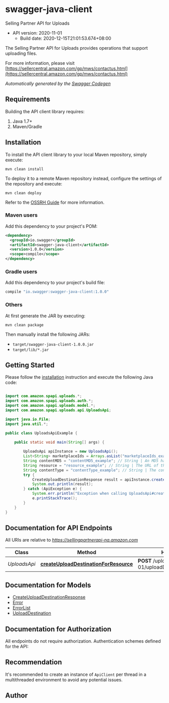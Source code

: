 # swagger-java-client

Selling Partner API for Uploads
- API version: 2020-11-01
  - Build date: 2020-12-15T21:01:53.674+08:00

The Selling Partner API for Uploads provides operations that support uploading files.

  For more information, please visit [https://sellercentral.amazon.com/gp/mws/contactus.html](https://sellercentral.amazon.com/gp/mws/contactus.html)

*Automatically generated by the [Swagger Codegen](https://github.com/swagger-api/swagger-codegen)*


## Requirements

Building the API client library requires:
1. Java 1.7+
2. Maven/Gradle

## Installation

To install the API client library to your local Maven repository, simply execute:

```shell
mvn clean install
```

To deploy it to a remote Maven repository instead, configure the settings of the repository and execute:

```shell
mvn clean deploy
```

Refer to the [OSSRH Guide](http://central.sonatype.org/pages/ossrh-guide.html) for more information.

### Maven users

Add this dependency to your project's POM:

```xml
<dependency>
  <groupId>io.swagger</groupId>
  <artifactId>swagger-java-client</artifactId>
  <version>1.0.0</version>
  <scope>compile</scope>
</dependency>
```

### Gradle users

Add this dependency to your project's build file:

```groovy
compile "io.swagger:swagger-java-client:1.0.0"
```

### Others

At first generate the JAR by executing:

```shell
mvn clean package
```

Then manually install the following JARs:

* `target/swagger-java-client-1.0.0.jar`
* `target/lib/*.jar`

## Getting Started

Please follow the [installation](#installation) instruction and execute the following Java code:

```java

import com.amazon.spapi.uploads.*;
import com.amazon.spapi.uploads.auth.*;
import com.amazon.spapi.uploads.model.*;
import com.amazon.spapi.uploads.api.UploadsApi;

import java.io.File;
import java.util.*;

public class UploadsApiExample {

    public static void main(String[] args) {
        
        UploadsApi apiInstance = new UploadsApi();
        List<String> marketplaceIds = Arrays.asList("marketplaceIds_example"); // List<String> | A list of marketplace identifiers. This specifies the marketplaces where the upload will be available. Only one marketplace can be specified.
        String contentMD5 = "contentMD5_example"; // String | An MD5 hash of the content to be submitted to the upload destination. This value is used to determine if the data has been corrupted or tampered with during transit.
        String resource = "resource_example"; // String | The URL of the resource for the upload destination that you are creating. For example, to create an upload destination for a Buyer-Seller Messaging message, the {resource} would be /messaging and the path would be  /uploads/v1/uploadDestinations/messaging
        String contentType = "contentType_example"; // String | The content type of the file to be uploaded.
        try {
            CreateUploadDestinationResponse result = apiInstance.createUploadDestinationForResource(marketplaceIds, contentMD5, resource, contentType);
            System.out.println(result);
        } catch (ApiException e) {
            System.err.println("Exception when calling UploadsApi#createUploadDestinationForResource");
            e.printStackTrace();
        }
    }
}

```

## Documentation for API Endpoints

All URIs are relative to *https://sellingpartnerapi-na.amazon.com*

Class | Method | HTTP request | Description
------------ | ------------- | ------------- | -------------
*UploadsApi* | [**createUploadDestinationForResource**](docs/UploadsApi.md#createUploadDestinationForResource) | **POST** /uploads/2020-11-01/uploadDestinations/{resource} | 


## Documentation for Models

 - [CreateUploadDestinationResponse](docs/CreateUploadDestinationResponse.md)
 - [Error](docs/Error.md)
 - [ErrorList](docs/ErrorList.md)
 - [UploadDestination](docs/UploadDestination.md)


## Documentation for Authorization

All endpoints do not require authorization.
Authentication schemes defined for the API:

## Recommendation

It's recommended to create an instance of `ApiClient` per thread in a multithreaded environment to avoid any potential issues.

## Author



